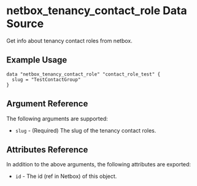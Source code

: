 # netbox\_tenancy\_contact\_role Data Source

Get info about tenancy contact roles from netbox.

## Example Usage

```hcl
data "netbox_tenancy_contact_role" "contact_role_test" {
  slug = "TestContactGroup"
}
```

## Argument Reference

The following arguments are supported:
* ``slug`` - (Required) The slug of the tenancy contact roles.

## Attributes Reference

In addition to the above arguments, the following attributes are exported:
* ``id`` - The id (ref in Netbox) of this object.
